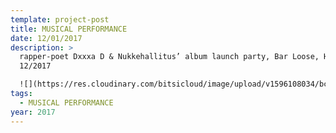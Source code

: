 ```yaml
---
template: project-post
title: MUSICAL PERFORMANCE
date: 12/01/2017
description: >
  rapper-poet Dxxxa D & Nukkehallitus’ album launch party, Bar Loose, Helsinki,
  12/2017

  ![](https://res.cloudinary.com/bitsicloud/image/upload/v1596108034/bcloud/15.jpg)
tags:
  - MUSICAL PERFORMANCE
year: 2017
---
```

